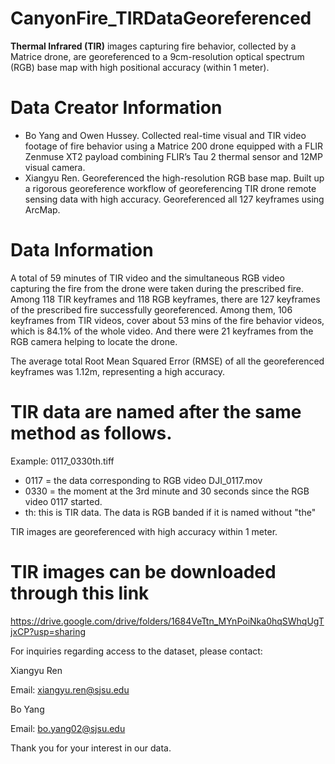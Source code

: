 # CanyonFire_TIRDataGeoreferenced

**Thermal Infrared (TIR)** images capturing fire behavior, collected by a Matrice drone, are georeferenced to a 9cm-resolution optical spectrum (RGB) base map with high positional accuracy (within 1 meter).

# Data Creator Information
- Bo Yang and Owen Hussey. Collected real-time visual and TIR video footage of fire behavior using a Matrice 200 drone equipped with a FLIR Zenmuse XT2 payload combining FLIR’s Tau 2 thermal sensor and 12MP visual camera.
- Xiangyu Ren. Georeferenced the high-resolution RGB base map. Built up a rigorous georeference workflow of georeferencing TIR drone remote sensing data with high accuracy. Georeferenced all 127 keyframes using ArcMap.

# Data Information

A total of 59 minutes of TIR video and the simultaneous RGB video capturing the fire from the drone were taken during the prescribed fire. Among 118 TIR keyframes and 118 RGB keyframes, there are 127 keyframes of the prescribed fire successfully georeferenced. Among them, 106 keyframes from TIR videos, cover about 53 mins of the fire behavior videos, which is 84.1% of the whole video. And there were 21 keyframes from the RGB camera helping to locate the drone. 

The average total Root Mean Squared Error (RMSE) of all the georeferenced keyframes was 1.12m, representing a high accuracy.

# TIR data are named after the same method as follows.

Example: 0117_0330th.tiff

- 0117 = the data corresponding to RGB video DJI_0117.mov  
- 0330 = the moment at the 3rd minute and 30 seconds since the RGB video 0117 started.  
- th: this is TIR data. The data is RGB banded if it is named without "the"  

TIR images are georeferenced with high accuracy within 1 meter.

# TIR images can be downloaded through this link

https://drive.google.com/drive/folders/1684VeTtn_MYnPoiNka0hqSWhqUgTjxCP?usp=sharing 

For inquiries regarding access to the dataset, please contact:

Xiangyu Ren

Email: xiangyu.ren@sjsu.edu

Bo Yang

Email: bo.yang02@sjsu.edu

Thank you for your interest in our data.
